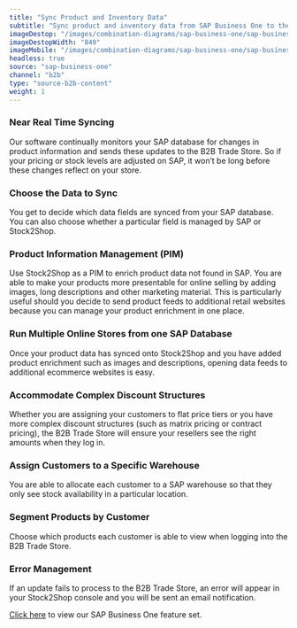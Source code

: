 ```yaml
---
title: "Sync Product and Inventory Data"
subtitle: "Sync product and inventory data from SAP Business One to the B2B Trade Store."
imageDestop: "/images/combination-diagrams/sap-business-one/sap-business-one-b2b-trade-store-inventory.svg"
imageDestopWidth: "849"
imageMobile: "/images/combination-diagrams/sap-business-one/sap-business-one-b2b-trade-store-inventory.svg"
headless: true
source: "sap-business-one"
channel: "b2b"
type: "source-b2b-content"
weight: 1
---
```


### Near Real Time Syncing
Our software continually monitors your SAP database for changes in product information and sends these updates to the B2B Trade Store. So if your pricing or stock levels are adjusted on SAP, it won’t be long before these changes reflect on your store.

### Choose the Data to Sync
You get to decide which data fields are synced from your SAP database. You can also choose whether a particular field is managed by SAP or Stock2Shop.

### Product Information Management (PIM)
Use Stock2Shop as a PIM to enrich product data not found in SAP. You are able to make your products more presentable for online selling by adding images, long descriptions and other marketing material. This is particularly useful should you decide to send product feeds to additional retail websites because you can manage your product enrichment in one place.

### Run Multiple Online Stores from one SAP Database
Once your product data has synced onto Stock2Shop and you have added product enrichment such as images and descriptions, opening data feeds to additional ecommerce websites is easy.

### Accommodate Complex Discount Structures
Whether you are assigning your customers to flat price tiers or you have more complex discount structures (such as matrix pricing or contract pricing), the B2B Trade Store will ensure your resellers see the right amounts when they log in.

### Assign Customers to a Specific Warehouse
You are able to allocate each customer to a SAP warehouse so that they only see stock availability in a particular location.

### Segment Products by Customer
Choose which products each customer is able to view when logging into the B2B Trade Store.

### Error Management
If an update fails to process to the B2B Trade Store, an error will appear in your Stock2Shop console and you will be sent an email notification.

[Click here](/help/features/sap-business-one/ "SAP Business One Features") to view our SAP Business One feature set.